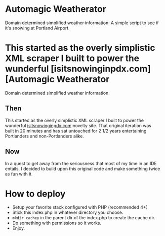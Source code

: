 Automagic Weatherator
=====================

<s>Domain determined simplified weather information.</s> A simple script to see if it's snowing at Portland Airport.

This started as the overly simplistic XML scraper I built to power the wunderful [isitsnowinginpdx.com][Automagic Weatherator
=====================

Domain determined simplified weather information.

## Then
This started as the overly simplistic XML scraper I built to power the wunderful [isitsnowinginpdx.com](http://www.isitsnowinginpdx.com) novelty site. That original iteration was built in 20 minutes and has sat untouched for 2 1/2 years entertaining Portlanders and non-Portlanders alike.

## Now
In a quest to get away from the seriousness that most of my time in an IDE entails, I decided to build upon this original code and make something twice as fun with it.

# How to deploy
* Setup your favorite stack configured with PHP (recommended 4+)
* Stick this index.php in whatever directory you choose.
* ```mkdir cachey``` in the parent dir of the index.php to create the cache dir.
* Do something with permissions so it works.
* Enjoy.
